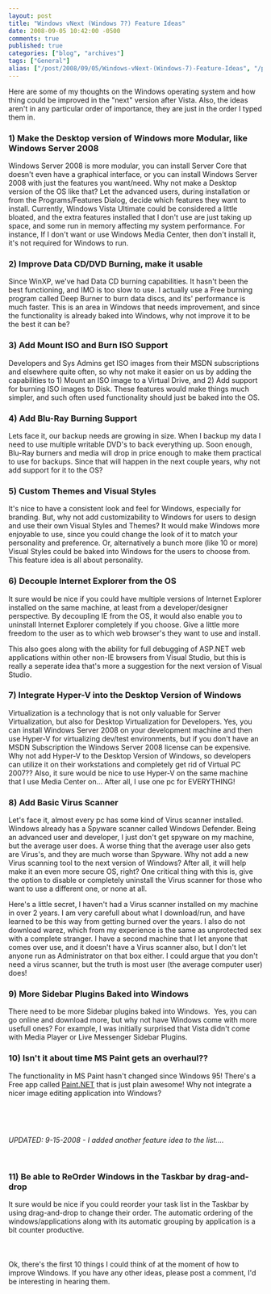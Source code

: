 ```yaml
---
layout: post
title: "Windows vNext (Windows 7?) Feature Ideas"
date: 2008-09-05 10:42:00 -0500
comments: true
published: true
categories: ["blog", "archives"]
tags: ["General"]
alias: ["/post/2008/09/05/Windows-vNext-(Windows-7)-Feature-Ideas", "/post/2008/09/05/windows-vnext-(windows-7)-feature-ideas"]
---
```

<!-- more -->
<p>Here are some of my thoughts on the Windows operating system and how thing could be improved in the "next" version after Vista. Also, the ideas aren't in any particular order of importance, they are just in the order I typed them in.</p>
<h3>1) Make the Desktop version of Windows more Modular, like Windows Server 2008</h3>
<p>Windows Server 2008 is more modular, you can install Server Core that doesn't even have a graphical interface, or you can install Windows Server 2008 with just the features you want/need. Why not make a Desktop version of the OS like that? Let the advanced users, during installation or from the Programs/Features Dialog, decide which features they want to install. Currently, Windows Vista Ultimate could be considered a little bloated, and the extra features installed that I don't use are just taking up space, and some run in memory affecting my system performance. For instance, If I don't want or use Windows Media Center, then don't install it, it's not required for Windows to run.</p>
<h3>2) Improve Data CD/DVD Burning, make it usable<br /></h3>
<p>Since WinXP, we've had Data CD burning capabilities. It hasn't been the best functioning, and IMO is too slow to use. I actually use a Free burning program called Deep Burner to burn data discs, and its' performance is much faster. This is an area in Windows that needs improvement, and since the functionality is already baked into Windows, why not improve it to be the best it can be?</p>
<h3>3) Add Mount ISO and Burn ISO Support</h3>
<p>Developers and Sys Admins get ISO images from their MSDN subscriptions and elsewhere quite often, so why not make it easier on us by adding the capabilities to 1) Mount an ISO image to a Virtual Drive, and 2) Add support for burning ISO images to Disk. These features would make things much simpler, and such often used functionality should just be baked into the OS.</p>
<h3>4) Add Blu-Ray Burning Support</h3>
<p>Lets face it, our backup needs are growing in size. When I backup my data I need to use multiple writable DVD's to back everything up. Soon enough, Blu-Ray burners and media will drop in price enough to make them practical to use for backups. Since that will happen in the next couple years, why not add support for it to the OS?</p>
<h3>5) Custom Themes and Visual Styles<br /></h3>
<p>It's nice to have a consistent look and feel for Windows, especially for branding. But, why not add customizability to Windows for users to design and use their own Visual Styles and Themes? It would make Windows more enjoyable to use, since you could change the look of it to match your personality and preference. Or, alternatively a bunch more (like 10 or more) Visual Styles could be baked into Windows for the users to choose from. This feature idea is all about personality.</p>
<h3>6) Decouple Internet Explorer from the OS</h3>
<p>It sure would be nice if you could have multiple versions of Internet Explorer installed on the same machine, at least from a developer/designer perspective. By decoupling IE from the OS, it would also enable you to uninstall Internet Explorer completely if you choose. Give a little more freedom to the user as to which web browser's they want to use and install.</p>
<p>This also goes along with the ability for full debugging of ASP.NET web applications within other non-IE browsers from Visual Studio, but this is really a seperate idea that's more a suggestion for the next version of Visual Studio.</p>
<h3>7) Integrate Hyper-V into the Desktop Version of Windows</h3>
<p>Virtualization is a technology that is not only valuable for Server Virtualization, but also for Desktop Virtualization for Developers. Yes, you can install Windows Server 2008 on your development machine and then use Hyper-V for virtualizing dev/test environments, but if you don't have an MSDN Subscription the Windows Server 2008 license can be expensive. Why not add Hyper-V to the Desktop Version of Windows, so developers can utilize it on their workstations and completely get rid of Virtual PC 2007?? Also, it sure would be nice to use Hyper-V on the same machine that I use Media Center on... After all, I use one pc for EVERYTHING!</p>
<h3>8) Add Basic Virus Scanner</h3>
<p>Let's face it, almost every pc has some kind of Virus scanner installed. Windows already has a Spyware scanner called Windows Defender. Being an advanced user and developer, I just don't get spyware on my machine, but the average user does. A worse thing that the average user also gets are Virus's, and they are much worse than Spyware. Why not add a new Virus scanning tool to the next version of Windows? After all, it will help make it an even more secure OS, right? One critical thing with this is, give the option to disable or completely uninstall the Virus scanner for those who want to use a different one, or none at all.</p>
<p>Here's a little secret, I haven't had a Virus scanner installed on my machine in over 2 years. I am very carefull about what I download/run, and have learned to be this way from getting burned over the years. I also do not download warez, which from my experience is the same as unprotected sex with a complete stranger. I have a second machine that I let anyone that comes over use, and it doesn't have a Virus scanner also, but I don't let anyone run as Administrator on that box either. I could argue that you don't need a virus scanner, but the truth is most user (the average computer user) does!</p>
<h3>9) More Sidebar Plugins Baked into Windows</h3>
<p>There need to be more Sidebar plugins baked into Windows.&nbsp; Yes, you can go online and download more, but why not have Windows come with more usefull ones? For example, I was initially surprised that Vista didn't come with Media Player or Live Messenger Sidebar Plugins.</p>
<h3>10) Isn't it about time MS Paint gets an overhaul??<br /></h3>
<p>The functionality in MS Paint hasn't changed since Windows 95! There's a Free app called <a href="http://getpaint.net">Paint.NET</a> that is just plain awesome! Why not integrate a nicer image editing application into Windows?</p>
<p>&nbsp;</p>
<p>&nbsp;</p>
<p><em>UPDATED: 9-15-2008 - I added another feature idea to the list....</em></p>
<p>&nbsp;</p>
<h3><strong>11) Be able to ReOrder Windows in the Taskbar by drag-and-drop</strong></h3>
<p>It sure would be nice if you could reorder your task list in the Taskbar by using drag-and-drop to change their order. The automatic ordering of the windows/applications along with its automatic grouping by application is a bit counter productive.<br /><br /><br /><br />Ok, there's the first 10 things I could think of at the moment of how to improve Windows. If you have any other ideas, please post a comment, I'd be interesting in hearing them.</p>
